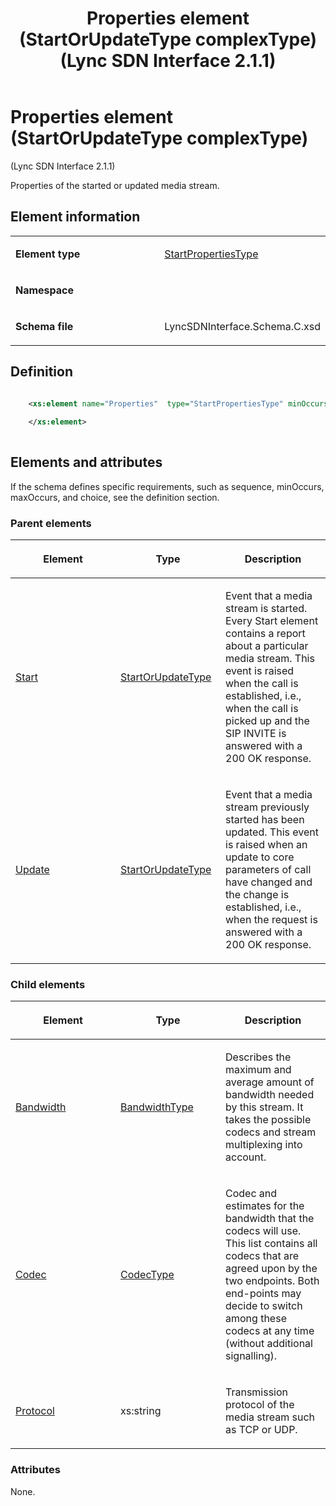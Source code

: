 ﻿---
title: Properties element (StartOrUpdateType complexType) (Lync SDN Interface 2.1.1)
TOCTitle: Properties element (StartOrUpdateType complexType)
ms:assetid: 28542efe-dad5-fe1c-7ba5-7f2b81696efd
ms:mtpsurl: https://msdn.microsoft.com/library/Dn912783(v=office.15)
ms:contentKeyID: 64126952
ms.date: 02/16/2015
mtps_version: v=office.15
dev_langs:
- xml
---

# Properties element (StartOrUpdateType complexType) 

(Lync SDN Interface 2.1.1)

Properties of the started or updated media stream.

## Element information

<table>
<colgroup>
<col style="width: 50%" />
<col style="width: 50%" />
</colgroup>
<tbody>
<tr class="odd">
<td><p><strong>Element type</strong></p></td>
<td><p><a href="startpropertiestype-complextype-lync-sdn-interface-2-1-1.md">StartPropertiesType</a></p></td>
</tr>
<tr class="even">
<td><p><strong>Namespace</strong></p></td>
<td><p></p></td>
</tr>
<tr class="odd">
<td><p><strong>Schema file</strong></p></td>
<td><p>LyncSDNInterface.Schema.C.xsd</p></td>
</tr>
</tbody>
</table>


## Definition

```xml

    <xs:element name="Properties"  type="StartPropertiesType" minOccurs="0">
    
    </xs:element>
  
```

## Elements and attributes

If the schema defines specific requirements, such as sequence, minOccurs, maxOccurs, and choice, see the definition section.

### Parent elements

<table>
<colgroup>
<col style="width: 33%" />
<col style="width: 33%" />
<col style="width: 33%" />
</colgroup>
<thead>
<tr class="header">
<th><p>Element</p></th>
<th><p>Type</p></th>
<th><p>Description</p></th>
</tr>
</thead>
<tbody>
<tr class="odd">
<td><p><a href="start-element-messagetype-complextype-lync-sdn-interface-2-1-1.md">Start</a></p></td>
<td><p><a href="startorupdatetype-complextype-lync-sdn-interface-2-1-1.md">StartOrUpdateType</a></p></td>
<td><p>Event that a media stream is started. Every Start element contains a report about a particular media stream. This event is raised when the call is established, i.e., when the call is picked up and the SIP INVITE is answered with a 200 OK response.</p></td>
</tr>
<tr class="even">
<td><p><a href="update-element-messagetype-complextype-lync-sdn-interface-2-1-1.md">Update</a></p></td>
<td><p><a href="startorupdatetype-complextype-lync-sdn-interface-2-1-1.md">StartOrUpdateType</a></p></td>
<td><p>Event that a media stream previously started has been updated. This event is raised when an update to core parameters of call have changed and the change is established, i.e., when the request is answered with a 200 OK response.</p></td>
</tr>
</tbody>
</table>


### Child elements

<table>
<colgroup>
<col style="width: 33%" />
<col style="width: 33%" />
<col style="width: 33%" />
</colgroup>
<thead>
<tr class="header">
<th><p>Element</p></th>
<th><p>Type</p></th>
<th><p>Description</p></th>
</tr>
</thead>
<tbody>
<tr class="odd">
<td><p><a href="bandwidth-element-startpropertiestype-complextype-lync-sdn-interface-2-1-1.md">Bandwidth</a></p></td>
<td><p><a href="bandwidthtype-complextype-lync-sdn-interface-2-1-1.md">BandwidthType</a></p></td>
<td><p>Describes the maximum and average amount of bandwidth needed by this stream. It takes the possible codecs and stream multiplexing into account.</p></td>
</tr>
<tr class="even">
<td><p><a href="codec-element-startpropertiestype-complextype-lync-sdn-interface-2-1-1.md">Codec</a></p></td>
<td><p><a href="codectype-complextype-lync-sdn-interface-2-1-1.md">CodecType</a></p></td>
<td><p>Codec and estimates for the bandwidth that the codecs will use. This list contains all codecs that are agreed upon by the two endpoints. Both end-points may decide to switch among these codecs at any time (without additional signalling).</p></td>
</tr>
<tr class="odd">
<td><p><a href="protocol-element-startpropertiestype-complextype-lync-sdn-interface-2-1-1.md">Protocol</a></p></td>
<td><p>xs:string</p></td>
<td><p>Transmission protocol of the media stream such as TCP or UDP.</p></td>
</tr>
</tbody>
</table>


### Attributes

None.

